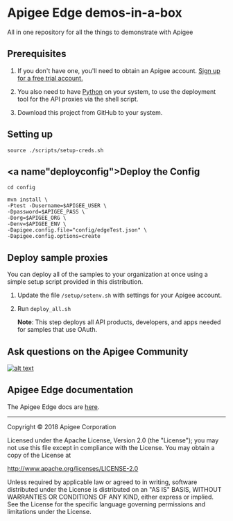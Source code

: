 # Apigee Edge demos-in-a-box
All in one repository for all the things to demonstrate with Apigee

## <a name="prerequisites"></a>Prerequisites

1. If you don't have one, you'll need to obtain an Apigee account. [Sign up for a free trial account.](https://accounts.apigee.com/accounts/sign_up)

2. You also need to have [Python](http://python.org/getit/) on your system, to use the deployment tool for the API proxies via the shell script.

3. Download this project from GitHub to your system.

## <a name="initial"></a>Setting up

```shell
source ./scripts/setup-creds.sh
``` 

## <a name"deployconfig"></a>Deploy the Config
```shell
cd config
```

```shell
mvn install \
-Ptest -Dusername=$APIGEE_USER \
-Dpassword=$APIGEE_PASS \
-Dorg=$APIGEE_ORG \
-Denv=$APIGEE_ENV \
-Dapigee.config.file="config/edgeTest.json" \
-Dapigee.config.options=create
```

## <a name="bulk"></a>Deploy sample proxies

You can deploy all of the samples to your organization at once using a simple setup script provided in this distribution.

1. Update the file `/setup/setenv.sh` with settings for your Apigee account.

2. Run `deploy_all.sh`

    **Note**: This step deploys all API products, developers, and apps needed for samples that use OAuth.


## <a name="ask"></a>Ask questions on the Apigee Community

[![alt text](./images/apigee-community.png "Apigee Community is a great place to ask questions and find answers about developing API proxies. ")](https://community.apigee.com?via=github)

## <a name="docs"></a>Apigee Edge documentation

The Apigee Edge docs are [here](https://docs.apigee.com). 

---

Copyright © 2018 Apigee Corporation

Licensed under the Apache License, Version 2.0 (the "License"); you may 
not use this file except in compliance with the License. You may obtain 
a copy of the License at

http://www.apache.org/licenses/LICENSE-2.0

Unless required by applicable law or agreed to in writing, software
distributed under the License is distributed on an "AS IS" BASIS,
WITHOUT WARRANTIES OR CONDITIONS OF ANY KIND, either express or implied.
See the License for the specific language governing permissions and
limitations under the License.
